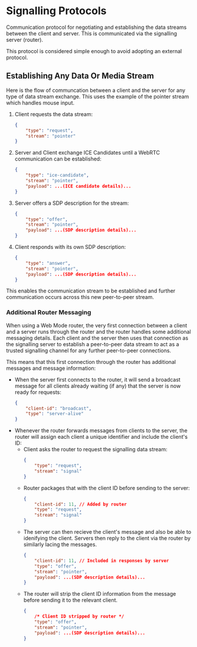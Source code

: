
# Signalling Protocols

Communication protocol for negotiating and establishing the data streams between the client and server. This is communicated via the signalling server (router).

This protocol is considered simple enough to avoid adopting an external protocol.

## Establishing Any Data Or Media Stream

Here is the flow of communcation between a client and the server for any type of data stream exchange. This uses the example of the pointer stream which handles mouse input.

1. Client requests the data stream:
    ```json
    {
        "type": "request",
        "stream": "pointer"
    }
    ```
2. Server and Client exchange ICE Candidates until a WebRTC communication can be established:
    ```json
    {
        "type": "ice-candidate",
        "stream": "pointer",
        "payload": ...(ICE candidate details)...
    }
    ```
3. Server offers a SDP description for the stream:
    ```json
    {
        "type": "offer",
        "stream": "pointer",
        "payload": ...(SDP description details)...
    }
    ```
4. Client responds with its own SDP description:
    ```json
    {
        "type": "answer",
        "stream": "pointer",
        "payload": ...(SDP description details)...
    }
    ```

This enables the communication stream to be established and further communication occurs across this new peer-to-peer stream.

### Additional Router Messaging

When using a Web Mode router, the very first connection between a client and a server runs through the router and the router handles some additional messaging details. Each client and the server then uses that connection as the signalling server to establish a peer-to-peer data stream to act as a trusted signalling channel for any further peer-to-peer connections.

This means that this first connection through the router has additional messages and message information:

* When the server first connects to the router, it will send a broadcast message for all clients already waiting (if any) that the server is now ready for requests:
    ```json
    {
        "client-id": "broadcast",
        "type": "server-alive"
    }
    ```
* Whenever the router forwards messages from clients to the server, the router will assign each client a unique identifier and include the client's ID:
    * Client asks the router to request the signalling data stream:
        ```json
        {
            "type": "request",
            "stream": "signal"
        }
        ```
    * Router packages that with the client ID before sending to the server:
        ```json
        {
            "client-id": 11, // Added by router
            "type": "request",
            "stream": "signal"
        }
        ```
    * The server can then recieve the client's message and also be able to idenifying the client. Servers then reply to the client via the router by similarly lacing the messages.
        ```json
        {
            "client-id": 11, // Included in responses by server
            "type": "offer",
            "stream": "pointer",
            "payload": ...(SDP description details)...
        }
        ```
    * The router will strip the client ID information from the message before sending it to the relevant client.
        ```json
        {
            /* Client ID stripped by router */
            "type": "offer",
            "stream": "pointer",
            "payload": ...(SDP description details)...
        }
        ```